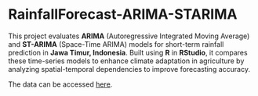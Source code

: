 # RainfallForecast-ARIMA-STARIMA

This project evaluates **ARIMA** (Autoregressive Integrated Moving Average) and **ST-ARIMA** (Space-Time ARIMA) models for short-term rainfall prediction in **Jawa Timur, Indonesia**. Built using **R** in **RStudio**, it compares these time-series models to enhance climate adaptation in agriculture by analyzing spatial-temporal dependencies to improve forecasting accuracy.

The data can be accessed [here](https://drive.google.com/file/d/1d1D1K3ZxnBSxyAy4W7XBl3VKnYNdUazx/view?usp=sharing).
